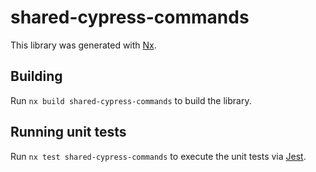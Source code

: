 # shared-cypress-commands

This library was generated with [Nx](https://nx.dev).

## Building

Run `nx build shared-cypress-commands` to build the library.

## Running unit tests

Run `nx test shared-cypress-commands` to execute the unit tests via [Jest](https://jestjs.io).
